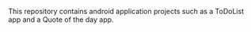 This repository contains android application projects such as a ToDoList app and a Quote of the day app.
